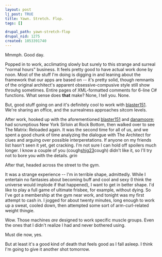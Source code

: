 ```yaml
--- 
layout: post
lj_post: TRUE
title: Yawn. Stretch. Flop.
tags: []

drupal_path: yawn-stretch-flop
drupal_nid: 1275
created: 1053391740
---
```

Mmmph. Good day.

Popped in to work, acclimating slowly but surely to this strange and surreal "normal hours" business. It feels pretty good to have actual work done by noon. Most of the stuff I'm doing is digging in and leaning about the framework that our apps are based on -- it's pretty solid, though remnants of the original architect's apparent obsessive-compusive style still show throuhg sometimes. Entire pages of XML-formatted comments for 6-line C# functions. What sense does <b>that</b> make? None, I tell you. None.

But, good stuff going on and it's definitely cool to work with <a href="http://blaster151.livejournal.com">blaster151</a>. We're sharing an office, and the surrealness approaches sitcom levels.

After work, hooked up with the aforementioned <a href="http://blaster151.livejournal.com">blaster151</a> and <a href="http://danamoore.livejournal.com">danamoore</a>; had scrumptious New York Sirloin at Rock Bottom, then walked over to see The Matrix: Reloaded again. It was the second time for all of us, and we spent a good chunk of time analyzing the dialogue with The Architect for clues and arguing over possible interperetations. If anyone on my friends list hasn't seen it yet, get cracking. I'm not sure I can hold off spoilers much longer. I know a couple of you (cough<a href="http://shig23.livejournal.com">shig23</a>cough) didn't like it, so I'll try not to bore you with the details. *grin*

After that, headed across the street to the gym.

It was a strange experience -- I'm in terrible shape, admittedly. While I entertain no fantasies about becoming buff and cool and sexy (I think the universe would implode if that happened), I want to get in better shape. I'd like to play a full game of ultimate frisbee, for example, without dying. So I've got a membership at the gym near work, and tonight was my first attempt to cash in. I jogged for about twenty minutes, long enough to work up a sweat, cooled down, then attempted some sort of arm-curl-related weight thingie.

Wow. Those machines <i>are</i> designed to work specific muscle groups. Even the ones that I didn't realize I had and never bothered using.

Must die now, yes.

But at least it's a good kind of death that feels good as I fall asleep. I think I'm going to give it another shot tomorrow.
